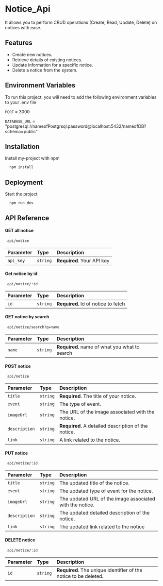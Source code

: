 # Notice_Api

It allows you to perform CRUD operations (Create, Read, Update, Delete) on notices with ease.

## Features

- Create new notices.
- Retrieve details of existing notices.
- Update information for a specific notice.
- Delete a notice from the system.

## Environment Variables

To run this project, you will need to add the following environment variables to your .env file

`PORT` = 3000

`DATABASE_URL` = "postgresql://nameofPostgrsql:password@localhost:5432/nameofDB?schema=public"


## Installation

Install my-project with npm

```bash
  npm install 

```
    
## Deployment



Start the project 

```bash
  npm run dev
```


## API Reference

#### GET all notice

```http
 api/notice
```

| Parameter | Type     | Description                |
| :-------- | :------- | :------------------------- |
| `api_key` | `string` | **Required**. Your API key |

#### Get notice by id

```http
 api/notice/:id
```

| Parameter | Type     | Description                       |
| :-------- | :------- | :-------------------------------- |
| `id`      | `string` | **Required**. Id of notice to fetch |

#### GET notice by search

```http
 api/notice/search?q=name
```

| Parameter | Type     | Description                       |
| :-------- | :------- | :-------------------------------- |
| `name`      | `string` | **Required**. name of what you what to search |

#### POST notice

```http
 api/notice
```

| Parameter | Type     | Description                |
| :-------- | :------- | :------------------------- |
| `title` | `string` | **Required**. The title of your notice. |
| `event` | `string` | The type of event. |
| `imageUrl` | `string` | The URL of the image associated with the notice. |
| `description` | `string` | **Required**. A detailed description of the notice. |
| `link` | `string` | A link related to the notice. |


#### PUT notice

```http
 api/notice/:id
```

| Parameter | Type     | Description                |
| :-------- | :------- | :------------------------- |
| `title` | `string` | 	The updated title of the notice. |
| `event` | `string` | The updated type of event for the notice. |
| `imageUrl` | `string` | The updated URL of the image associated with the notice. |
| `description` | `string` |  The updated detailed description of the notice. |
| `link` | `string` | The updated link related to the notice |

#### DELETE notice

```http
 api/notice/:id
```

| Parameter | Type     | Description                                       |
| :-------- | :------- | :------------------------------------------------ |
| `id`      | `string` | **Required**. The unique identifier of the notice to be deleted. |
